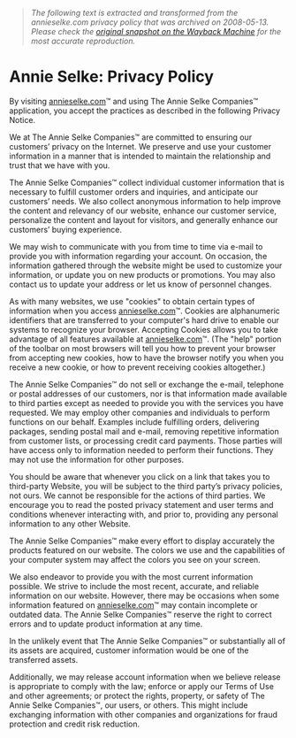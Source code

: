 > *The following text is extracted and transformed from the annieselke.com privacy policy that was archived on 2008-05-13. Please check the [original snapshot on the Wayback Machine](https://web.archive.org/web/20080513233429id_/http%3A//www.annieselke.com/privacypolicy.htm) for the most accurate reproduction.*

# Annie Selke: Privacy Policy

By visiting [annieselke.com](http://www.annieselke.com/)™ and using The Annie Selke Companies™ application, you accept the practices as described in the following Privacy Notice. 

We at The Annie Selke Companies™ are committed to ensuring our customers’ privacy on the Internet. We preserve and use your customer information in a manner that is intended to maintain the relationship and trust that we have with you.

The Annie Selke Companies™ collect individual customer information that is necessary to fulfill customer orders and inquiries, and anticipate our customers’ needs. We also collect anonymous information to help improve the content and relevancy of our website, enhance our customer service, personalize the content and layout for visitors, and generally enhance our customers’ buying experience. 

We may wish to communicate with you from time to time via e-mail to provide you with information regarding your account. On occasion, the information gathered through the website might be used to customize your information, or update you on new products or promotions. You may also contact us to update your address or let us know of personnel changes.

As with many websites, we use "cookies" to obtain certain types of information when you access [annieselke.com](http://www.annieselke.com/)™. Cookies are alphanumeric identifiers that are transferred to your computer's hard drive to enable our systems to recognize your browser. Accepting Cookies allows you to take advantage of all features available at [annieselke.com](http://www.annieselke.com/)™. (The "help" portion of the toolbar on most browsers will tell you how to prevent your browser from accepting new cookies, how to have the browser notify you when you receive a new cookie, or how to prevent receiving cookies altogether.) 

The Annie Selke Companies™ do not sell or exchange the e-mail, telephone or postal addresses of our customers, nor is that information made available to third parties except as needed to provide you with the services you have requested. We may employ other companies and individuals to perform functions on our behalf. Examples include fulfilling orders, delivering packages, sending postal mail and e-mail, removing repetitive information from customer lists, or processing credit card payments. Those parties will have access only to information needed to perform their functions. They may not use the information for other purposes. 

You should be aware that whenever you click on a link that takes you to third-party Website, you will be subject to the third party’s privacy policies, not ours. We cannot be responsible for the actions of third parties. We encourage you to read the posted privacy statement and user terms and conditions whenever interacting with, and prior to, providing any personal information to any other Website. 

The Annie Selke Companies™ make every effort to display accurately the products featured on our website. The colors we use and the capabilities of your computer system may affect the colors you see on your screen. 

We also endeavor to provide you with the most current information possible. We strive to include the most recent, accurate, and reliable information on our website. However, there may be occasions when some information featured on  [annieselke.com](http://www.annieselke.com/)™ may contain incomplete or outdated data. The Annie Selke Companies™ reserve the right to correct errors and to update product information at any time. 

In the unlikely event that The Annie Selke Companies™ or substantially all of its assets are acquired, customer information would be one of the transferred assets. 

Additionally, we may release account information when we believe release is appropriate to comply with the law; enforce or apply our Terms of Use and other agreements; or protect the rights, property, or safety of The Annie Selke Companies™, our users, or others. This might include exchanging information with other companies and organizations for fraud protection and credit risk reduction.
